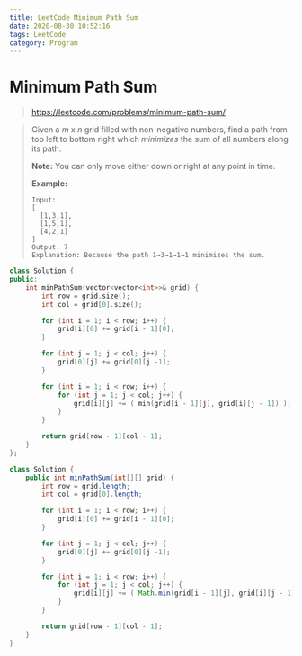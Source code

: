```yaml
---
title: LeetCode Minimum Path Sum
date: 2020-08-30 10:52:16
tags: LeetCode
category: Program
---
```


# Minimum Path Sum

> https://leetcode.com/problems/minimum-path-sum/

> Given a _m_ x _n_ grid filled with non-negative numbers, find a path from top left to bottom right which _minimizes_ the sum of all numbers along its path.
>
> **Note:** You can only move either down or right at any point in time.
>
> **Example:**
>
> ```
> Input:
> [
>   [1,3,1],
>   [1,5,1],
>   [4,2,1]
> ]
> Output: 7
> Explanation: Because the path 1→3→1→1→1 minimizes the sum.
> ```

```c++
class Solution {
public:
    int minPathSum(vector<vector<int>>& grid) {
        int row = grid.size();
        int col = grid[0].size();

        for (int i = 1; i < row; i++) {
            grid[i][0] += grid[i - 1][0];
        }

        for (int j = 1; j < col; j++) {
            grid[0][j] += grid[0][j -1];
        }

        for (int i = 1; i < row; i++) {
            for (int j = 1; j < col; j++) {
                grid[i][j] += ( min(grid[i - 1][j], grid[i][j - 1]) );
            }
        }

        return grid[row - 1][col - 1];
    }
};
```

```java
class Solution {
    public int minPathSum(int[][] grid) {
        int row = grid.length;
        int col = grid[0].length;

        for (int i = 1; i < row; i++) {
            grid[i][0] += grid[i - 1][0];
        }

        for (int j = 1; j < col; j++) {
            grid[0][j] += grid[0][j -1];
        }

        for (int i = 1; i < row; i++) {
            for (int j = 1; j < col; j++) {
                grid[i][j] += ( Math.min(grid[i - 1][j], grid[i][j - 1]) );
            }
        }

        return grid[row - 1][col - 1];
    }
}
```
